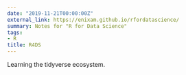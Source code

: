 ```yaml
---
date: "2019-11-21T00:00:00Z"
external_link: https://enixam.github.io/rfordatascience/
summary: Notes for "R for Data Science"
tags:
- R
title: R4DS
---
```


Learning the tidyverse ecosystem. 

